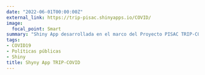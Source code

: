 ```yaml
---
date: "2022-06-01T00:00:00Z"
external_link: https://trip-pisac.shinyapps.io/COVID/
image:
  focal_point: Smart
summary: "Shiny App desarrollada en el marco del Proyecto PISAC TRIP-COVID"
tags:
- COVID19
- Políticas públicas
- Shiny
title: Shyny App TRIP-COVID
---
```


